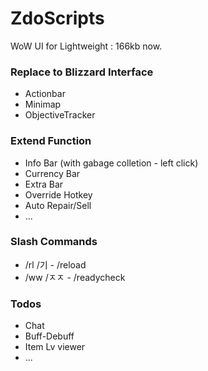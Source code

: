# ZdoScripts
WoW UI for Lightweight : 166kb now.

### Replace to Blizzard Interface
- Actionbar
- Minimap
- ObjectiveTracker

### Extend Function
- Info Bar (with gabage colletion - left click)
- Currency Bar
- Extra Bar
- Override Hotkey
- Auto Repair/Sell
- ...

### Slash Commands
- /rl /기 - /reload
- /ww /ㅈㅈ - /readycheck

### Todos
- Chat
- Buff-Debuff
- Item Lv viewer
- ...
